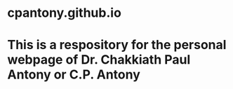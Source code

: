 # cpantony.github.io
# This is a respository for the personal webpage of Dr. Chakkiath Paul Antony or C.P. Antony
